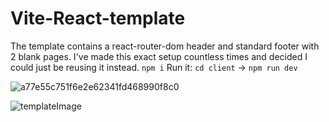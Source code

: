 # Vite-React-template
The template contains a react-router-dom header and standard footer with 2 blank pages. I've made this exact setup countless times and decided I could just be reusing it instead.
```npm i``` 
Run it:  ```cd client``` -> ```npm run dev```


![a77e55c751f6e2e62341fd468990f8c0](https://github.com/user-attachments/assets/6da8b06c-4a18-442b-99a8-fce506e08ffb)

![templateImage](https://github.com/user-attachments/assets/739f46db-aac0-4fbb-b7f0-411bb2cb5d09)
